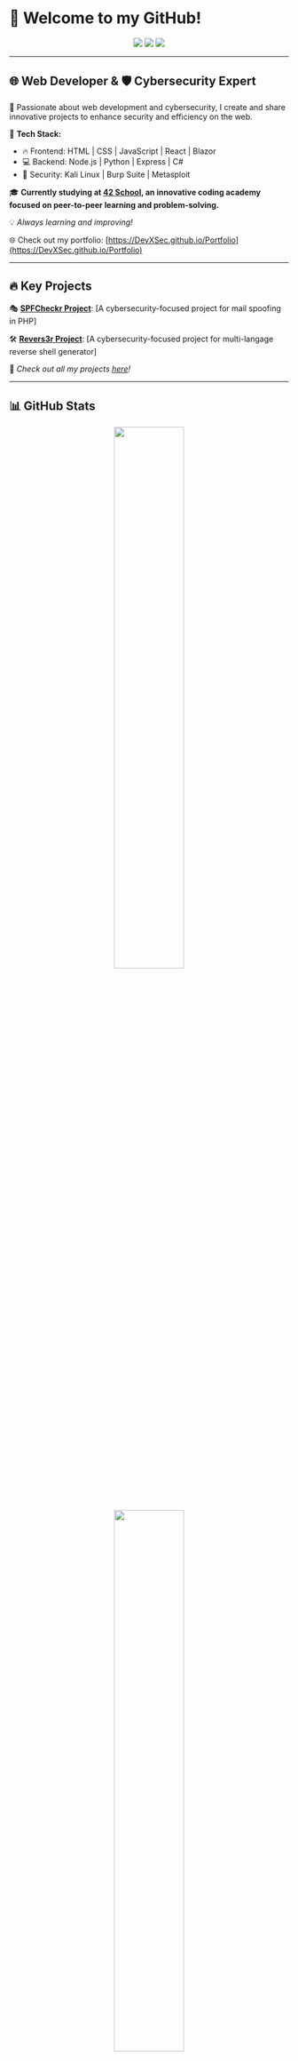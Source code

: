 # 🚀 Welcome to my GitHub!

<div align="center">
  <img src="https://img.shields.io/badge/Web%20Dev-%230077B5.svg?style=for-the-badge&logo=javascript&logoColor=white" />
  <img src="https://img.shields.io/badge/CyberSecurity-%23ff4b4b.svg?style=for-the-badge&logo=security&logoColor=white" />
  <img src="https://img.shields.io/badge/Open%20Source-%234CAF50.svg?style=for-the-badge&logo=github&logoColor=white" />
</div>

---

## 🌐 Web Developer & 🛡️ Cybersecurity Expert

🔹 Passionate about web development and cybersecurity, I create and share innovative projects to enhance security and efficiency on the web.

🔹 **Tech Stack:**
- 🔥 Frontend: HTML | CSS | JavaScript | React | Blazor
- 💻 Backend: Node.js | Python | Express | C#
- 🔐 Security: Kali Linux | Burp Suite | Metasploit

🎓 **Currently studying at [42 School](https://42.fr), an innovative coding academy focused on peer-to-peer learning and problem-solving.**

💡 *Always learning and improving!*

🌐 Check out my portfolio: [https://DevXSec.github.io/Portfolio](https://DevXSec.github.io/Portfolio)

---

## 🔥 Key Projects

🎭 **[SPFCheckr Project](https://github.com/DevXSec/SPFCheckr)**: [A cybersecurity-focused project for mail spoofing in PHP]

🛠️ **[Revers3r Project](https://github.com/DevXSec/Revers3r)**: [A cybersecurity-focused project for multi-langage reverse shell generator]

📌 *Check out all my projects [here](https://github.com/DevXSec?tab=repositories)!*

---

## 📊 GitHub Stats

<div align="center">
  <img src="https://github-readme-stats.vercel.app/api?username=DevXSec&show_icons=true&theme=radical" width="50%" />
  <img src="https://github-readme-streak-stats.herokuapp.com/?user=DevXSec&theme=radical" width="50%" />
</div>

---

## 🔗 Cybersecurity Profiles

🔹 **Hack The Box:** [https://app.hackthebox.com/profile/1330655]  
🔹 **Root Me:** [https://www.root-me.org/Draxuxe]

---

## 📩 Contact Me

📧 **Email:** [louis.fillouxpv@gmail.com]  
💼 **LinkedIn:** [https://www.linkedin.com/in/louis-filloux-a67b55230/]

📢 *Feel free to follow me and contribute to my projects!* 🚀
